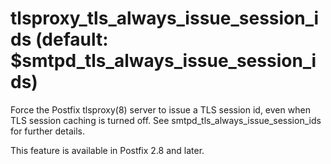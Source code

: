 # tlsproxy_tls_always_issue_session_ids (default: $smtpd_tls_always_issue_session_ids)
 Force the Postfix tlsproxy(8) server to issue a TLS session id,
even when TLS session caching is turned off. See
smtpd\_tls\_always\_issue\_session\_ids for further details. 


 This feature is available in Postfix 2.8 and later. 


